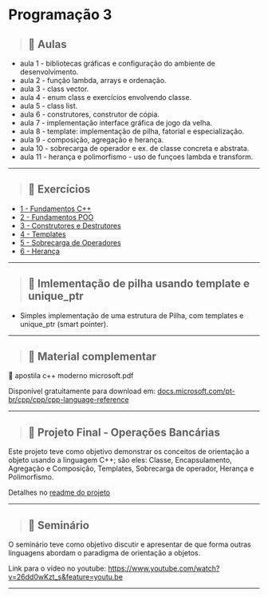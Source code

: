 # Programação 3 

> ## 📂 Aulas 
* aula 1 - bibliotecas gráficas e configuração do ambiente de desenvolvimento.
* aula 2 - função lambda, arrays e ordenação.
* aula 3 - class vector.
* aula 4 - enum class e exercícios envolvendo classe.
* aula 5 - class list.
* aula 6 - construtores, construtor de cópia.
* aula 7 - implementação interface gráfica de jogo da velha.
* aula 8 - template: implementação de pilha, fatorial e especialização.
* aula 9 - composição, agregação e herança.
* aula 10 - sobrecarga de operador e ex. de classe concreta e abstrata.
* aula 11 - herança e polimorfismo - uso de funçoes lambda e transform.

---

> ## 📂 Exercícios
*  [1 - Fundamentos C++](./Exerc%C3%ADcios/1%20-%20Fundamentos%20C%2B%2B/README.md)
*  [2 - Fundamentos POO](./Exerc%C3%ADcios/2%20-%20Fundamentos%20POO/README.md)
*  [3 - Construtores e Destrutores](./Exerc%C3%ADcios/3%20-%20Construtores%20e%20Destrutores/README.md)
*  [4 - Templates](./Exerc%C3%ADcios/4%20-%20Template/README.md)
*  [5 - Sobrecarga de Operadores](./Exerc%C3%ADcios/5%20-%20Sobrecarga%20de%20Operadores/README.md)
*  [6 - Herança](./Exerc%C3%ADcios/6%20-%20Herança/README.md)

---

> ## 📂 Imlementação de pilha usando template e unique_ptr
* Simples implementação de uma estrutura de Pilha, com templates e unique_ptr (smart pointer).

---

> ## 📂 Material complementar
📗 apostila c++ moderno microsoft.pdf

Disponível gratuitamente para download em: [docs.microsoft.com/pt-br/cpp/cpp/cpp-language-reference](https://docs.microsoft.com/pt-br/cpp/cpp/cpp-language-reference?view=msvc-160)

---

> ## 📂 Projeto Final - Operações Bancárias
Este projeto teve como objetivo demonstrar os conceitos de orientação a objeto usando a linguagem C++; são eles: Classe, Encapsulamento, Agregação e Composição, Templates, Sobrecarga de operador, Herança e Polimorfismo.

Detalhes no [readme do projeto](./Projeto%20Final%20-%20Operações%20Bancárias/README.md)

---

> ## 📂 Seminário
O seminário teve como objetivo discutir e apresentar de que forma outras linguagens abordam o paradigma de orientação a objetos.

Link para o vídeo no youtube:
https://www.youtube.com/watch?v=26dd0wKzt_s&feature=youtu.be

---

